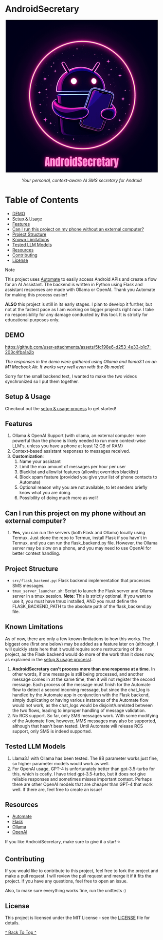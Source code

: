 <!-- omit in toc -->
# AndroidSecretary 

<p align="center">
  <img src="assets/ASLogo.png" alt="ASLogo">
</p>

<p align="center">
  <i>Your personal, context-aware AI SMS secretary for Android</i>
</p>

<!-- omit in toc -->
# Table of Contents
- [DEMO](#demo)
- [Setup \& Usage](#setup--usage)
- [Features](#features)
- [Can I run this project on my phone without an external computer?](#can-i-run-this-project-on-my-phone-without-an-external-computer)
- [Project Structure](#project-structure)
- [Known Limitations](#known-limitations)
- [Tested LLM Models](#tested-llm-models)
- [Resources](#resources)
- [Contributing](#contributing)
- [License](#license)

<!-- omit in toc -->
> [!NOTE]
> This project uses [Automate](https://llamalab.com/automate/) to easily access Android APIs and create a flow for an AI Assistant. The backend is written in Python using Flask and assistant responses are made with Ollama or OpenAI. Thank you Automate for making this process easier!

**ALSO** this project is still in its early stages. I plan to develop it further, but not at the fastest pace as I am working on bigger projects right now. I take no responsibility for any damage conducted by this tool. It is strictly for educational purposes only.

## DEMO

https://github.com/user-attachments/assets/5fc198e6-d253-4e33-b1c7-203c4fba1a2b

*The responses in the demo were gathered using Ollama and llama3.1 on an M1 Macbook Air. It works very well even with the 8b model!*

Sorry for the small backend text, I wanted to make the two videos synchronized so I put them together.

## Setup & Usage
Checkout out the [setup & usage process](SETUP.md) to get started!

## Features
1. Ollama & OpenAI Support (with ollama, an external computer more powerful than the phone is likely needed to run more context-wise LLM's, unless you have a phone at least 12 GB of RAM)
2. Context-based assistant responses to messages received.
3. **Customization**:
   1.  Name your assistant
   2.  Limit the max amount of messages per hour per user 
   3.  Blacklist and allowlist features (allowlist overrides blacklist)
   4.  Block spam feature (provided you give your list of phone contacts to Automate) 
   5.  Optional reason why you are not available, to let senders briefly know what you are doing.
   6.  Possibility of doing much more as well!

## Can I run this project on my phone without an external computer?
1. **Yes**, you can run the servers (both Flask and Ollama) locally using Termux. Just clone the repo to Termux, install Flask if you havn't in Termux, and you can run the flask_backend.py file. However, the Ollama server may be slow on a phone, and you may need to use OpenAI for better context handling.


## Project Structure

- `src/flask_backend.py`: Flask backend implementation that processes SMS messages.
- `tmux_server_launcher.sh`: Script to launch the Flask server and Ollama server in a tmux session. **Note:** This is strictly optional. If you want to use it, you must have tmux installed, AND you must define the FLASK_BACKEND_PATH to the absolute path of the flask_backend.py file.

## Known Limitations
As of now, there are only a few known limitations to how this works. The biggest one (first one below) may be added as a feature later on (although, I will quickly state here that it would require some restructuring of the project, as the Flask backend would do more of the work than it does now, as explained in the [setup & usage process](SETUP.md)).

1. **AndroidSecretary can't process more than one response at a time.** In other words, if one message is still being processed, and another message comes in at the same time, then it will not register the second message. Each process of the message must finish for the Automate flow to detect a second incoming message, but since the chat_log is handled by the Automate app in conjunction with the Flask backend, simply duplicating or having various instances of the Automate flow would not work, as the chat_logs would be disjoint/unrelated between the two flows, leading to improper handling of message validation.
2. No RCS support. So far, only SMS messages work. With some modifying of the Automate flow, however, MMS messages may also be supported, although that hasn't been tested. Until Automate will release RCS support, only SMS is indeed supported.

## Tested LLM Models
1. Llama3.1 with Ollama has been tested. The 8B parameter works just fine, so higher parameter models would work as well.
2. For OpenAI usage, GPT-4 is unfortunately better than gpt-3.5-turbo for this, which is costly. I have tried gpt-3.5-turbo, but it does not give reliable responses and sometimes misses important context. Perhaps there are other OpenAI models that are cheaper than GPT-4 that work well. If there are, feel free to create an issue!

## Resources
- [Automate](https://llamalab.com/automate/)
- [Flask](https://flask.palletsprojects.com/en/2.0.x/)
- [Ollama](https://ollama.ai/)
- [OpenAI](https://openai.com/)

If you like AndroidSecretary, make sure to give it a star! ⭐️

## Contributing
If you would like to contribute to this project, feel free to fork the project and make a pull request. I will review the pull request and merge it if it fits the project. If you have any questions, feel free to open an issue.

Also, to make sure everything works fine, run the unittests :)

## License
This project is licensed under the MIT License - see the [LICENSE](LICENSE) file for details.

[^ Back To Top ^](#table-of-contents)
